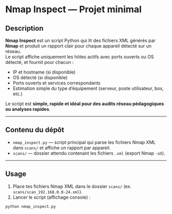 # Nmap Inspect — Projet minimal

## Description
**Nmap Inspect** est un script Python qui lit des fichiers XML générés par **Nmap** et produit un rapport clair pour chaque appareil détecté sur un réseau.  
Le script affiche uniquement les hôtes actifs avec ports ouverts ou OS détecté, et fournit pour chacun :  

- IP et hostname (si disponible)  
- OS détecté (si disponible)  
- Ports ouverts et services correspondants  
- Estimation simple du type d’équipement (serveur, poste utilisateur, box, etc.)  

Le script est **simple, rapide et idéal pour des audits réseau pédagogiques ou analyses rapides**.

---

## Contenu du dépôt
- `nmap_inspect.py` — script principal qui parse les fichiers Nmap XML dans `scans/` et affiche un rapport par appareil.  
- `scans/` — dossier attendu contenant les fichiers `.xml` (export Nmap `-oX`).  

---

## Usage

1. Place tes fichiers Nmap XML dans le dossier `scans/` (ex. `scans/scan_192.168.0.0-24.xml`).  
2. Lancer le script (affichage console) :
```bash
python nmap_inspect.py
